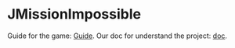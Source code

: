 # JMissionImpossible
Guide for the game: [Guide](https://ia803200.us.archive.org/30/items/Impossible_Mission_1984_Epyx/Impossible_Mission_1984_Epyx.pdf).
Our doc for understand the project: [doc]().
